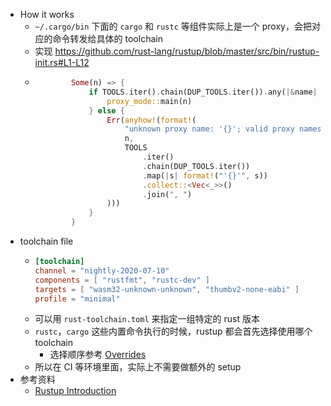 - How it works
	- `~/.cargo/bin` 下面的 `cargo` 和 `rustc` 等组件实际上是一个 proxy，会把对应的命令转发给具体的 toolchain
	- 实现 https://github.com/rust-lang/rustup/blob/master/src/bin/rustup-init.rs#L1-L12
	- ```rust
	          Some(n) => {
	              if TOOLS.iter().chain(DUP_TOOLS.iter()).any(|&name| name == n) {
	                  proxy_mode::main(n)
	              } else {
	                  Err(anyhow!(format!(
	                      "unknown proxy name: '{}'; valid proxy names are {}",
	                      n,
	                      TOOLS
	                          .iter()
	                          .chain(DUP_TOOLS.iter())
	                          .map(|s| format!("'{}'", s))
	                          .collect::<Vec<_>>()
	                          .join(", ")
	                  )))
	              }
	          }
	  ```
- toolchain file
	- ```toml
	  [toolchain]
	  channel = "nightly-2020-07-10"
	  components = [ "rustfmt", "rustc-dev" ]
	  targets = [ "wasm32-unknown-unknown", "thumbv2-none-eabi" ]
	  profile = "minimal"
	  ```
	- 可以用 `rust-toolchain.toml` 来指定一组特定的 rust 版本
	- `rustc`，`cargo` 这些内置命令执行的时候，rustup 都会首先选择使用哪个 toolchain
		- 选择顺序参考 [Overrides](https://rust-lang.github.io/rustup/overrides.html#overrides)
	- 所以在 CI 等环境里面，实际上不需要做额外的 setup
- 参考资料
	- [Rustup Introduction](https://rust-lang.github.io/rustup/index.html#introduction)